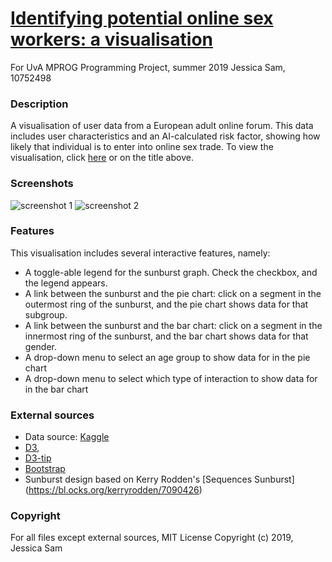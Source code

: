 # [Identifying potential online sex workers: a visualisation](https://jesscsam.github.io/programmeerproject)
For UvA MPROG Programming Project, summer 2019
Jessica Sam, 10752498

### Description
A visualisation of user data from a European adult online forum. This data includes user characteristics and an AI-calculated risk factor, showing how likely that individual is to enter into online sex trade.
To view the visualisation, click [here](https://jesscsam.github.io/programmeerproject/) or on the title above.

### Screenshots

![screenshot 1](https://github.com/jesscsam/programmeerproject/blob/master/pictures/screenshot1.png)
![screenshot 2](https://github.com/jesscsam/programmeerproject/blob/master/pictures/screenshot2.png)


### Features
This visualisation includes several interactive features, namely:
* A toggle-able legend for the sunburst graph. Check the checkbox, and the legend appears.
* A link between the sunburst and the pie chart: click on a segment in the outermost ring of the sunburst, and the pie chart shows data for that subgroup.
* A link between the sunburst and the bar chart: click on a segment in the innermost ring of the sunburst, and the bar chart shows data for that gender.
* A drop-down menu to select an age group to show data for in the pie chart
* A drop-down menu to select which type of interaction to show data for in the bar chart


### External sources
* Data source: [Kaggle](https://www.kaggle.com/panoskostakos/online-sex-work)
* [D3](https://d3js.org/),
* [D3-tip](https://github.com/caged/d3-tip)
* [Bootstrap](https://getbootstrap.com/)
* Sunburst design based on Kerry Rodden's [Sequences Sunburst] (https://bl.ocks.org/kerryrodden/7090426)


### Copyright
For all files except external sources,
MIT License
Copyright (c) 2019, Jessica Sam
